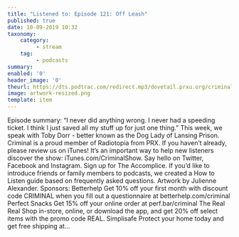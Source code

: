 ```yaml
---
title: "Listened to: Episode 121: Off Leash"
published: true
date: 10-09-2019 10:32
taxonomy:
    category:
         - stream
    tag:
         - podcasts
summary:
enabled: '0'
header_image: '0'
theurl: https://dts.podtrac.com/redirect.mp3/dovetail.prxu.org/criminal/7d4788c2-eb69-4092-b843-4888ac62c8a7/Episode_121_Off_Leash_Part_1.mp3
image: artwork-resized.png
template: item
---
```

 
Episode summary: “I never did anything wrong. I never had a speeding ticket. I think I just saved all my stuff up for just one thing.” This week, we speak with Toby Dorr - better known as the Dog Lady of Lansing Prison. Criminal is a proud member of Radiotopia from PRX. If you haven’t already, please review us on iTunes! It’s an important way to help new listeners discover the show: iTunes.com/CriminalShow. Say hello on Twitter, Facebook and Instagram. Sign up for The Accomplice. If you’d like to introduce friends or family members to podcasts, we created a How to Listen guide based on frequently asked questions. Artwork by Julienne Alexander. Sponsors: Betterhelp Get 10% off your first month with discount code CRIMINAL when you fill out a questionnaire at betterhelp.com/criminal Perfect Snacks Get 15% off your online order at perf.bar/criminal The Real Real Shop in-store, online, or download the app, and get 20% off select items with the promo code REAL. Simplisafe Protect your home today and get free shipping at…
